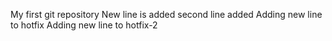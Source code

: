 
My first git repository
New line is added
second line added
Adding new line to hotfix
Adding new line to hotfix-2